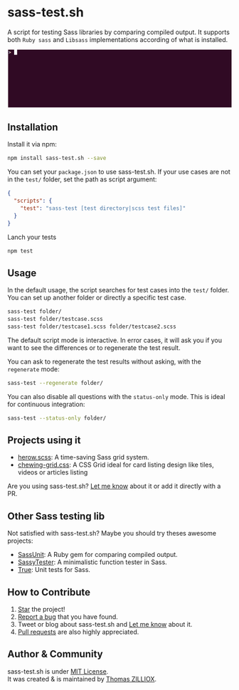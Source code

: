 sass-test.sh
======

A script for testing Sass libraries by comparing compiled output. 
It supports both `Ruby sass` and `Libsass` implementations according of what is installed.

![sass-test.sh script demonstration](demo.gif)


Installation
------

Install it via npm:

```sh
npm install sass-test.sh --save
```

You can set your `package.json` to use sass-test.sh.
If your use cases are not in the `test/` folder, set the path as script argument:

```json
{
  "scripts": {
    "test": "sass-test [test directory|scss test files]"
  }
}
```

Lanch your tests

```sh
npm test
```


Usage
------

In the default usage, the script searches for test cases into the `test/` folder.
You can set up another folder or directly a specific test case.

```sh
sass-test folder/
sass-test folder/testcase.scss
sass-test folder/testcase1.scss folder/testcase2.scss
```

The default script mode is interactive.
In error cases, it will ask you if you want to see the differences or to regenerate the test result.

You can ask to regenerate the test results without asking, with the `regenerate` mode:

```sh
sass-test --regenerate folder/
```

You can also disable all questions with the `status-only` mode.
This is ideal for continuous integration:

```sh
sass-test --status-only folder/
```


Projects using it
------

 * [herow.scss](https://github.com/tzi/herow.scss): A time-saving Sass grid system.
 * [chewing-grid.css](https://github.com/tzi/chewing-grid.css): A CSS Grid ideal for card listing design like tiles, videos or articles listing
 
Are you using sass-test.sh? [Let me know](https://twitter.com/iamtzi) about it or add it directly with a PR. 
 
 
Other Sass testing lib
------

Not satisfied with sass-test.sh? Maybe you should try theses awesome projects:

 * [SassUnit](https://github.com/penman/SassUnit): A Ruby gem for comparing compiled output.
 * [SassyTester](https://github.com/HugoGiraudel/SassyTester): A minimalistic function tester in Sass.
 * [True](https://ericam.github.com/true): Unit tests for Sass.
  
  
How to Contribute
--------

1. [Star](https://github.com/tzi/sass-test.sh/stargazers) the project!
2. [Report a bug](https://github.com/tzi/sass-test.sh/issues/new) that you have found.
3. Tweet or blog about sass-test.sh and [Let me know](https://twitter.com/iamtzi) about it.
4. [Pull requests](CONTRIBUTING.md) are also highly appreciated.


Author & Community
--------

sass-test.sh is under [MIT License](http://tzi.mit-license.org/).<br>
It was created & is maintained by [Thomas ZILLIOX](http://tzi.fr).
